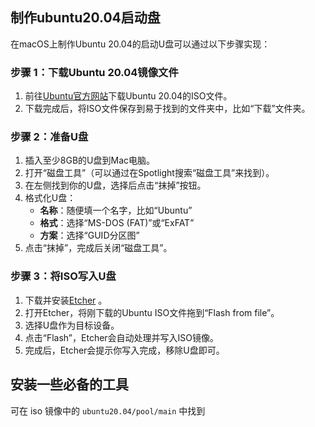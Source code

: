 ## 制作ubuntu20.04启动盘

在macOS上制作Ubuntu 20.04的启动U盘可以通过以下步骤实现：

### 步骤 1：下载Ubuntu 20.04镜像文件
1. 前往[Ubuntu官方网站](https://ubuntu.com/download/desktop)下载Ubuntu 20.04的ISO文件。
2. 下载完成后，将ISO文件保存到易于找到的文件夹中，比如“下载”文件夹。

### 步骤 2：准备U盘
1. 插入至少8GB的U盘到Mac电脑。
2. 打开“磁盘工具”（可以通过在Spotlight搜索“磁盘工具”来找到）。
3. 在左侧找到你的U盘，选择后点击“抹掉”按钮。
4. 格式化U盘：
   - **名称**：随便填一个名字，比如“Ubuntu”
   - **格式**：选择“MS-DOS (FAT)”或“ExFAT”
   - **方案**：选择“GUID分区图”
5. 点击“抹掉”，完成后关闭“磁盘工具”。

### 步骤 3：将ISO写入U盘
1. 下载并安装[Etcher](https://etcher.balena.io/#download-etcher) 。
2. 打开Etcher，将刚下载的Ubuntu ISO文件拖到“Flash from file”。
3. 选择U盘作为目标设备。
4. 点击“Flash”，Etcher会自动处理并写入ISO镜像。
5. 完成后，Etcher会提示你写入完成，移除U盘即可。

## 安装一些必备的工具

可在 iso 镜像中的 `ubuntu20.04/pool/main` 中找到

